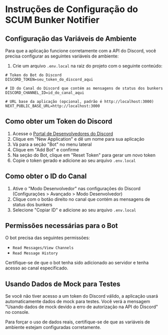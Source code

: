 # Instruções de Configuração do SCUM Bunker Notifier

## Configuração das Variáveis de Ambiente

Para que a aplicação funcione corretamente com a API do Discord, você precisa configurar as seguintes variáveis de ambiente:

1. Crie um arquivo `.env.local` na raiz do projeto com o seguinte conteúdo:

```
# Token do Bot do Discord
DISCORD_TOKEN=seu_token_do_discord_aqui

# ID do Canal do Discord que contém as mensagens de status dos bunkers
DISCORD_CHANNEL_ID=id_do_canal_aqui

# URL base da aplicação (opcional, padrão é http://localhost:3000)
NEXT_PUBLIC_BASE_URL=http://localhost:3000
```

## Como obter um Token do Discord

1. Acesse o [Portal de Desenvolvedores do Discord](https://discord.com/developers/applications)
2. Clique em "New Application" e dê um nome para sua aplicação
3. Vá para a seção "Bot" no menu lateral
4. Clique em "Add Bot" e confirme
5. Na seção do Bot, clique em "Reset Token" para gerar um novo token
6. Copie o token gerado e adicione ao seu arquivo `.env.local`

## Como obter o ID do Canal

1. Ative o "Modo Desenvolvedor" nas configurações do Discord (Configurações > Avançado > Modo Desenvolvedor)
2. Clique com o botão direito no canal que contém as mensagens de status dos bunkers
3. Selecione "Copiar ID" e adicione ao seu arquivo `.env.local`

## Permissões necessárias para o Bot

O bot precisa das seguintes permissões:
- `Read Messages/View Channels`
- `Read Message History`

Certifique-se de que o bot tenha sido adicionado ao servidor e tenha acesso ao canal especificado.

## Usando Dados de Mock para Testes

Se você não tiver acesso a um token do Discord válido, a aplicação usará automaticamente dados de mock para testes. Você verá a mensagem "Usando dados de mock devido a erro de autorização na API do Discord" no console.

Para forçar o uso de dados reais, certifique-se de que as variáveis de ambiente estejam configuradas corretamente.
